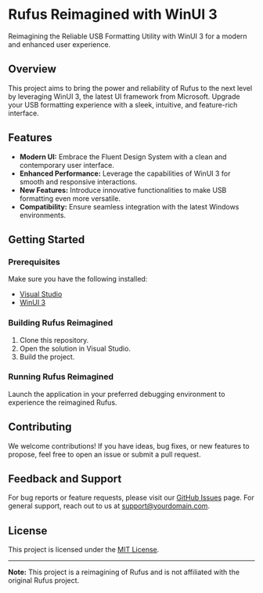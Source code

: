 # Rufus Reimagined with WinUI 3

Reimagining the Reliable USB Formatting Utility with WinUI 3 for a modern and enhanced user experience.

## Overview

This project aims to bring the power and reliability of Rufus to the next level by leveraging WinUI 3, the latest UI framework from Microsoft. Upgrade your USB formatting experience with a sleek, intuitive, and feature-rich interface.

## Features

- **Modern UI:** Embrace the Fluent Design System with a clean and contemporary user interface.
- **Enhanced Performance:** Leverage the capabilities of WinUI 3 for smooth and responsive interactions.
- **New Features:** Introduce innovative functionalities to make USB formatting even more versatile.
- **Compatibility:** Ensure seamless integration with the latest Windows environments.

## Getting Started

### Prerequisites

Make sure you have the following installed:

- [Visual Studio](https://visualstudio.microsoft.com/)
- [WinUI 3](https://docs.microsoft.com/en-us/windows/apps/winui/winui3/)

### Building Rufus Reimagined

1. Clone this repository.
2. Open the solution in Visual Studio.
3. Build the project.

### Running Rufus Reimagined

Launch the application in your preferred debugging environment to experience the reimagined Rufus.

## Contributing

We welcome contributions! If you have ideas, bug fixes, or new features to propose, feel free to open an issue or submit a pull request.

## Feedback and Support

For bug reports or feature requests, please visit our [GitHub Issues](https://github.com/rasyidf/rufus-next/issues) page. For general support, reach out to us at [support@yourdomain.com](mailto:support@yourdomain.com).

## License

This project is licensed under the [MIT License](LICENSE).

---

**Note:** This project is a reimagining of Rufus and is not affiliated with the original Rufus project.
